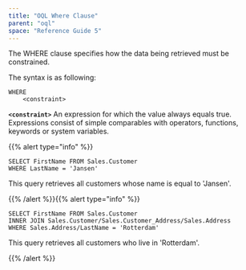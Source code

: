 ```yaml
---
title: "OQL Where Clause"
parent: "oql"
space: "Reference Guide 5"
---
```



The WHERE clause specifies how the data being retrieved must be constrained.

The syntax is as following:

```
WHERE
    <constraint>

```

**`<constraint>`**
An expression for which the value always equals true. Expressions consist of simple comparables with operators, functions, keywords or system variables.

{{% alert type="info" %}}

```
SELECT FirstName FROM Sales.Customer
WHERE LastName = 'Jansen'
```

This query retrieves all customers whose name is equal to 'Jansen'.

{{% /alert %}}{{% alert type="info" %}}

```
SELECT FirstName FROM Sales.Customer
INNER JOIN Sales.Customer/Sales.Customer_Address/Sales.Address
WHERE Sales.Address/LastName = 'Rotterdam'
```

This query retrieves all customers who live in 'Rotterdam'.

{{% /alert %}}
